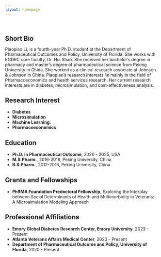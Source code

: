 ```yaml
---
layout: homepage
---
```


<h1 id="about-me"></h1>

<h2 style="margin: 60px 0px 10px;">Short Bio</h2>

Piaopiao Li, is a fourth-year Ph.D. student at the Department of Pharmaceutical Outcomes and Policy, University of Florida. She works with EGDRC core faculty, Dr. Hui Shao. She received her bachelor’s degree in pharmacy and master’s degree of pharmaceutical science from Peking University in China. She worked as a clinical research associate at Johnson & Johnson in China. Piaopiao’s research interests lie mainly in the field of Pharmacoeconomics and health services research. Her current research interests are in diabetes, microsimulation, and cost-effectiveness analysis.
## Research Interest

- **Diabetes** 
- **Microsimulation**
- **Machine Learning:** 
- **Pharmacoeconomics**
  
## Education
- **Ph.D. in Pharmaceutical Outcome**, 2020 - 2025, USA
- **M.S.Pharm.**, 2016-2018, Peking University, China
- **B.S.Pharm.**, 2012-2016, Peking University, China



## Grants and Fellowships
- **PhRMA Foundation Predoctoral Fellowship**, Exploring the Interplay between Social Determinants of Health and Multimorbidity in Veterans: A Microsimulation Modeling Approach

## Professional Affiliations
- **Emory Global Diabetes Research Center, Emory University**, 2023 - Present
- **Atlanta Veterans Affairs Medical Center**, 2023 - Present
- **Department of Pharmaceutical Outcome and Policy, University of Florida**, 2020 - Present

